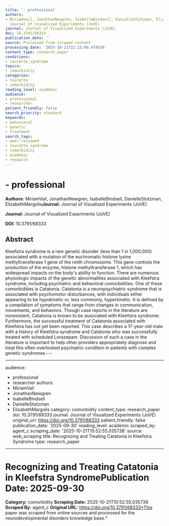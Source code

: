 ```yaml
---
title: '- professional'
authors:
- MiriamVail, JonathanNewgren, IsabelleBindseil, DanielleStutzman, ElizabethMargolis**Journal:**
  Journal of Visualized Experiments (JoVE)
journal: Journal of Visualized Experiments (JoVE)
doi: 10.3791/68333
publication_date: ''
source: Processed from scraped content
processing_date: '2025-10-21T22:15:08.474910'
content_type: research_paper
conditions:
- tourette_syndrome
topics:
- comorbidity
categories:
- tourette
- comorbidity
reading_level: academic
audience:
- professional
- researcher
patient_friendly: false
search_priority: standard
keywords:
- behavioral
- genetic
- treatment
search_tags:
- peer-reviewed
- tourette_syndrome
- comorbidity
- academic
- research
---
```


# - professional

**Authors:** MiriamVail, JonathanNewgren, IsabelleBindseil, DanielleStutzman, ElizabethMargolis**Journal:** Journal of Visualized Experiments (JoVE)

**Journal:** Journal of Visualized Experiments (JoVE)

**DOI:** 10.3791/68333

## Abstract

Kleefstra syndrome is a rare genetic disorder (less than 1 in 1,000,000) associated with a mutation of the euchromatic histone lysine methyltransferase 1 gene of the ninth chromosome. This gene controls the production of the enzyme, histone methyltransferase 1, which has widespread impacts on the body's ability to function. There are numerous physiologic impacts of the genetic abnormalities associated with Kleefstra syndrome, including psychiatric and behavioral comorbidities. One of these comorbidities is Catatonia. Catatonia is a neuropsychiatric syndrome that is associated with psychomotor disturbances, with individuals either appearing to be hypokinetic or, less commonly, hyperkinetic. It is defined by a compilation of symptoms that range from changes in communication, movements, and behaviors. Though case reports in the literature are nonexistent, Catatonia is known to be associated with Kleefstra syndrome. Furthermore, the successful treatment of Catatonia associated with Kleefstra has not yet been reported. This case describes a 17-year-old male with a history of Kleefstra syndrome and Catatonia who was successfully treated with scheduled Lorazepam. Discussion of such a case in the literature is important to help other providers appropriately diagnose and treat this often overlooked psychiatric condition in patients with complex genetic syndromes.---

---
audience:
- professional
- researcher
authors:
- MiriamVail
- JonathanNewgren
- IsabelleBindseil
- DanielleStutzman
- ElizabethMargolis
category: comorbidity
content_type: research_paper
doi: 10.3791/68333
journal: Journal of Visualized Experiments (JoVE)
original_url: https://doi.org/10.3791/68333
patient_friendly: false
publication_date: '2025-09-30'
reading_level: academic
scraped_by: agent_c
scraping_date: '2025-10-21T10:52:55.035738'
source: web_scraping
title: Recognizing and Treating Catatonia in Kleefstra Syndrome
type: research_paper
---
# Recognizing and Treating Catatonia in Kleefstra Syndrome**Publication Date:** 2025-09-30
**Category:** comorbidity
**Scraping Date:** 2025-10-21T10:52:55.035738
**Scraped By:** agent_c
**Original URL:** https://doi.org/10.3791/68333*This paper was scraped from online sources and processed for the neurodevelopmental disorders knowledge base.*